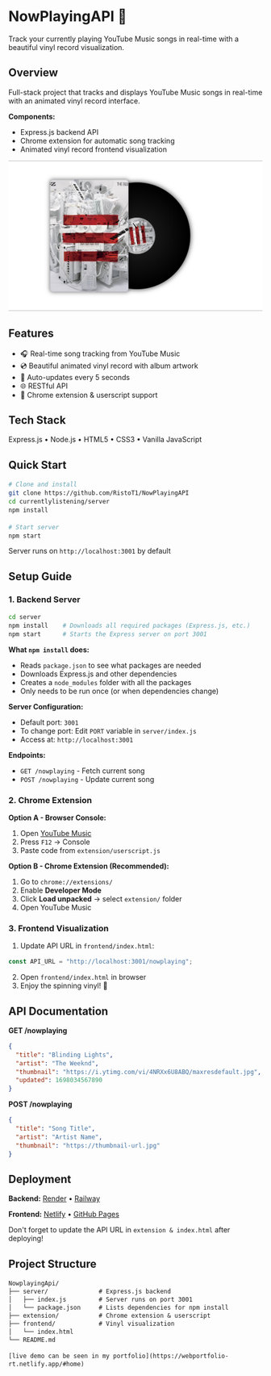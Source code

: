 # NowPlayingAPI 🎵

Track your currently playing YouTube Music songs in real-time with a beautiful vinyl record visualization.

## Overview

Full-stack project that tracks and displays YouTube Music songs in real-time with an animated vinyl record interface.

**Components:**
- Express.js backend API
- Chrome extension for automatic song tracking
- Animated vinyl record frontend visualization

![Preview](./readMeImg/ReadmeImg1.png)

## Features

- 🎧 Real-time song tracking from YouTube Music
- 💿 Beautiful animated vinyl record with album artwork
- 🔄 Auto-updates every 5 seconds
- 🌐 RESTful API
- 🔌 Chrome extension & userscript support

## Tech Stack

Express.js • Node.js • HTML5 • CSS3 • Vanilla JavaScript

## Quick Start
```bash
# Clone and install
git clone https://github.com/RistoT1/NowPlayingAPI
cd currentlylistening/server
npm install

# Start server
npm start
```

Server runs on `http://localhost:3001` by default

## Setup Guide

### 1. Backend Server
```bash
cd server
npm install    # Downloads all required packages (Express.js, etc.)
npm start      # Starts the Express server on port 3001
```

**What `npm install` does:**
- Reads `package.json` to see what packages are needed
- Downloads Express.js and other dependencies
- Creates a `node_modules` folder with all the packages
- Only needs to be run once (or when dependencies change)

**Server Configuration:**
- Default port: `3001`
- To change port: Edit `PORT` variable in `server/index.js`
- Access at: `http://localhost:3001`

**Endpoints:**
- `GET /nowplaying` - Fetch current song
- `POST /nowplaying` - Update current song

### 2. Chrome Extension

**Option A - Browser Console:**
1. Open [YouTube Music](https://music.youtube.com)
2. Press `F12` → Console
3. Paste code from `extension/userscript.js`

**Option B - Chrome Extension (Recommended):**
1. Go to `chrome://extensions/`
2. Enable **Developer Mode**
3. Click **Load unpacked** → select `extension/` folder
4. Open YouTube Music

### 3. Frontend Visualization

1. Update API URL in `frontend/index.html`:
```javascript
const API_URL = "http://localhost:3001/nowplaying";
```

2. Open `frontend/index.html` in browser
3. Enjoy the spinning vinyl! 🎵

## API Documentation

**GET /nowplaying**
```json
{
  "title": "Blinding Lights",
  "artist": "The Weeknd",
  "thumbnail": "https://i.ytimg.com/vi/4NRXx6U8ABQ/maxresdefault.jpg",
  "updated": 1698034567890
}
```

**POST /nowplaying**
```json
{
  "title": "Song Title",
  "artist": "Artist Name",
  "thumbnail": "https://thumbnail-url.jpg"
}
```

## Deployment

**Backend:** [Render](https://render.com) • [Railway](https://railway.app)

**Frontend:** [Netlify](https://netlify.com) • [GitHub Pages](https://pages.github.com)

Don't forget to update the API URL in `extension & index.html` after deploying!

## Project Structure
```
NowplayingApi/
├── server/              # Express.js backend
│   ├── index.js         # Server runs on port 3001
│   └── package.json     # Lists dependencies for npm install
├── extension/           # Chrome extension & userscript
├── frontend/            # Vinyl visualization
│   └── index.html
└── README.md

[live demo can be seen in my portfolio](https://webportfolio-rt.netlify.app/#home)
